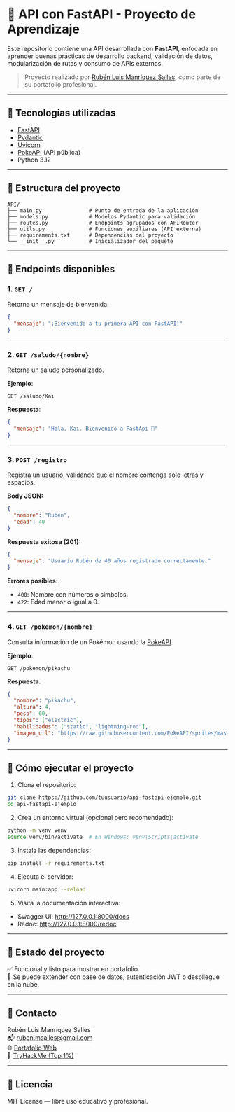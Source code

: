 # 🧠 API con FastAPI - Proyecto de Aprendizaje

Este repositorio contiene una API desarrollada con **FastAPI**, enfocada en aprender buenas prácticas de desarrollo backend, validación de datos, modularización de rutas y consumo de APIs externas. 

> Proyecto realizado por [Rubén Luis Manríquez Salles](mailto:ruben.msalles@gmail.com), como parte de su portafolio profesional.

---

## 🚀 Tecnologías utilizadas

- [FastAPI](https://fastapi.tiangolo.com/)
- [Pydantic](https://docs.pydantic.dev/)
- [Uvicorn](https://www.uvicorn.org/)
- [PokeAPI](https://pokeapi.co/) (API pública)
- Python 3.12

---

## 📁 Estructura del proyecto

```
API/
├── main.py               # Punto de entrada de la aplicación
├── models.py             # Modelos Pydantic para validación
├── routes.py             # Endpoints agrupados con APIRouter
├── utils.py              # Funciones auxiliares (API externa)
├── requirements.txt      # Dependencias del proyecto
└── __init__.py           # Inicializador del paquete
```

---

## 📌 Endpoints disponibles

### 1. `GET /`
Retorna un mensaje de bienvenida.

```json
{
  "mensaje": "¡Bienvenido a tu primera API con FastAPI!"
}
```

---

### 2. `GET /saludo/{nombre}`
Retorna un saludo personalizado.

**Ejemplo**:
```
GET /saludo/Kai
```

**Respuesta**:
```json
{
  "mensaje": "Hola, Kai. Bienvenido a FastApi 👋"
}
```

---

### 3. `POST /registro`
Registra un usuario, validando que el nombre contenga solo letras y espacios.

**Body JSON:**
```json
{
  "nombre": "Rubén",
  "edad": 40
}
```

**Respuesta exitosa (201):**
```json
{
  "mensaje": "Usuario Rubén de 40 años registrado correctamente."
}
```

**Errores posibles:**
- `400`: Nombre con números o símbolos.
- `422`: Edad menor o igual a 0.

---

### 4. `GET /pokemon/{nombre}`
Consulta información de un Pokémon usando la [PokeAPI](https://pokeapi.co/).

**Ejemplo**:
```
GET /pokemon/pikachu
```

**Respuesta**:
```json
{
  "nombre": "pikachu",
  "altura": 4,
  "peso": 60,
  "tipos": ["electric"],
  "habilidades": ["static", "lightning-rod"],
  "imagen_url": "https://raw.githubusercontent.com/PokeAPI/sprites/master/sprites/pokemon/25.png"
}
```

---

## 🧪 Cómo ejecutar el proyecto

1. Clona el repositorio:
```bash
git clone https://github.com/tuusuario/api-fastapi-ejemplo.git
cd api-fastapi-ejemplo
```

2. Crea un entorno virtual (opcional pero recomendado):
```bash
python -m venv venv
source venv/bin/activate  # En Windows: venv\Scripts\activate
```

3. Instala las dependencias:
```bash
pip install -r requirements.txt
```

4. Ejecuta el servidor:
```bash
uvicorn main:app --reload
```

5. Visita la documentación interactiva:
- Swagger UI: http://127.0.0.1:8000/docs
- Redoc: http://127.0.0.1:8000/redoc

---

## 📌 Estado del proyecto

✅ Funcional y listo para mostrar en portafolio.  
🚧 Se puede extender con base de datos, autenticación JWT o despliegue en la nube.

---

## 📧 Contacto

Rubén Luis Manríquez Salles  
📬 ruben.msalles@gmail.com  
🌐 [Portafolio Web](https://rubenmanriquez.github.io)  
🔐 [TryHackMe (Top 1%)](https://tryhackme.com/p/Eoloth) 

---

## 🧠 Licencia

MIT License — libre uso educativo y profesional.
